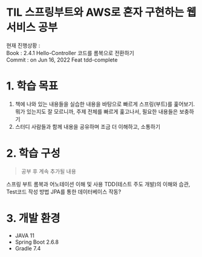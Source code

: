 # TIL 스프링부트와 AWS로 혼자 구현하는 웹 서비스 공부

현재 진행상황 : <br>
Book : 2.4.1 Hello-Controller 코드를 롬복으로 전환하기<br>
Commit : on Jun 16, 2022 Feat tdd-complete<br>

# 1. 학습 목표

1. 책에 나와 있는 내용들을 실습한 내용을 바탕으로 빠르게 스프링(부트)를 훑어보기. 뭐가 있는지도 잘 모르니까, 주제 전체를 빠르게 훑고나서, 필요한 내용들은 보충하기
   <br>
2. 스터디 사람들과 함께 내용을 공유하며 조금 더 이해하고, 소통하기
   <br>

# 2. 학습 구성

> 공부 후 계속 추가될 내용

스프링 부트 롬복과 어노테이션 이해 및 사용
TDD(테스트 주도 개발)의 이해와 습관, Test코드 작성 방법
JPA를 통한 데이터베이스 작동?

# 3. 개발 환경

* JAVA 11
* Spring Boot 2.6.8
* Gradle 7.4